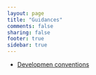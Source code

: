 ```yaml
---
layout: page
title: "Guidances"
comments: false
sharing: false
footer: true
sidebar: true
---
```


<ul>
    <li><a href="{{ root_url }}/guidance/dev-conventions/">Developmen conventions</a></li>
</ul>
